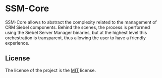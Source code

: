# SSM-Core

SSM-Core allows to abstract the complexity related to the management of CRM Siebel components. Behind the scenes, the process is performed using the Siebel Server Manager binaries, but at the highest level this orchestration is transparent, thus allowing the user to have a friendly experience.

## License

The license of the project is the [MIT](https://github.com/fabiojaniolima/ssm-core/blob/master/LICENSE) license.